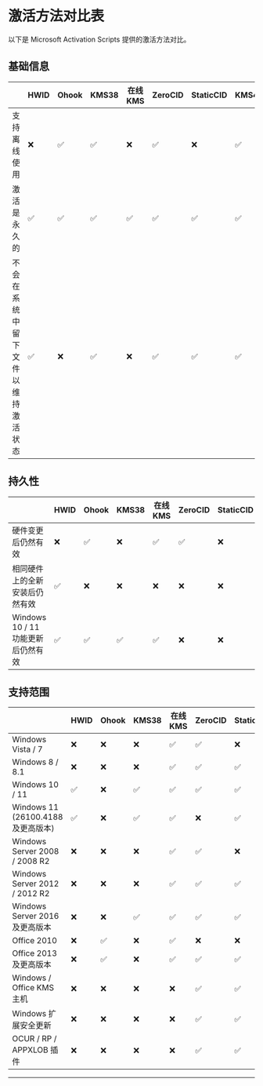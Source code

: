 # 激活方法对比表

以下是 Microsoft Activation Scripts 提供的激活方法对比。

## 基础信息[​](#basics)

|  | HWID | Ohook | KMS38 | 在线 KMS | ZeroCID | StaticCID | KMS4k |
| --- | --- | --- | --- | --- | --- | --- | --- |
| 支持离线使用 | ❌ | ✅ | ✅ | ❌ | ✅ | ❌ | ✅ |
| 激活是永久的 | ✅ | ✅ | ✅ | ✅ | ✅ | ✅ | ✅ |
| 不会在系统中留下文件以维持激活状态 | ✅ | ❌ | ✅ | ❌ | ✅ | ✅ | ✅ |

## 持久性[​](#persistence)

|  | HWID | Ohook | KMS38 | 在线 KMS | ZeroCID | StaticCID | KMS4k |
| --- | --- | --- | --- | --- | --- | --- | --- |
| 硬件变更后仍然有效 | ❌ | ✅ | ❌ | ✅ | ✅ | ❌ | ✅ |
| 相同硬件上的全新安装后仍然有效 | ✅ | ❌ | ❌ | ❌ | ❌ | ❌ | ❌ |
| Windows 10 / 11 功能更新后仍然有效 | ✅ | ✅ | ✅ | ✅ | ❌ | ❌ | ❌ |

## 支持范围[​](#support)

|  | HWID | Ohook | KMS38 | 在线 KMS | ZeroCID | StaticCID | KMS4k |
| --- | --- | --- | --- | --- | --- | --- | --- |
| Windows Vista / 7 | ❌ | ❌ | ❌ | ✅ | ✅ | ❌ | ✅ |
| Windows 8 / 8.1 | ❌ | ❌ | ❌ | ✅ | ✅ | ✅ | ✅ |
| Windows 10 / 11 | ✅ | ❌ | ✅ | ✅ | ✅ | ✅ | ✅ |
| Windows 11 (26100.4188 及更高版本) | ✅ | ❌ | ✅ | ✅ | ❌ | ✅ | ✅ |
| Windows Server 2008 / 2008 R2 | ❌ | ❌ | ❌ | ✅ | ✅ | ❌ | ✅ |
| Windows Server 2012 / 2012 R2 | ❌ | ❌ | ❌ | ✅ | ✅ | ✅ | ✅ |
| Windows Server 2016 及更高版本 | ❌ | ❌ | ✅ | ✅ | ✅ | ✅ | ✅ |
| Office 2010 | ❌ | ✅ | ❌ | ✅ | ❌ | ❌ | ❌ |
| Office 2013 及更高版本 | ❌ | ✅ | ❌ | ✅ | ✅ | ✅ | ✅ |
| Windows / Office KMS 主机 | ❌ | ❌ | ❌ | ❌ | ✅ | ✅ | ❌ |
| Windows 扩展安全更新 | ❌ | ❌ | ❌ | ❌ | ✅ | ✅ | ❌ |
| OCUR / RP / APPXLOB 插件 | ❌ | ❌ | ❌ | ❌ | ✅ | ✅ | ❌ |

---

